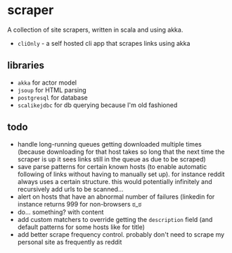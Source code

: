 # scraper

A collection of site scrapers, written in scala and using akka.

- `cliOnly` - a self hosted cli app that scrapes links using akka

## libraries

- `akka` for actor model
- `jsoup` for HTML parsing
- `postgresql` for database
- `scalikejdbc` for db querying because I'm old fashioned

## todo

- handle long-running queues getting downloaded multiple times (because downloading for that host takes so long that the next time the scraper is up it sees links still in the queue as due to be scraped)
- save parse patterns for certain known hosts (to enable automatic following of links without having to manually set up). for instance reddit always uses a certain structure. this would potentially infinitely and recursively add urls to be scanned...
- alert on hosts that have an abnormal number of failures (linkedin for instance returns 999 for non-browsers ಠ_ಠ
- do... something? with content
- add custom matchers to override getting the `description` field (and default patterns for some hosts like for title)
- add better scrape frequency control. probably don't need to scrape my personal site as frequently as reddit
